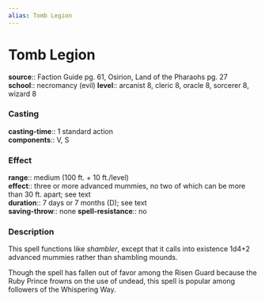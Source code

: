 ```yaml
---
alias: Tomb Legion
---
```


# Tomb Legion 

**source**:: Faction Guide pg. 61, Osirion, Land of the Pharaohs pg. 27  
**school**:: necromancy (evil)
**level**:: arcanist 8, cleric 8, oracle 8, sorcerer 8, wizard 8

### Casting 

**casting-time**:: 1 standard action  
**components**:: V, S

### Effect 

**range**:: medium (100 ft. + 10 ft./level)  
**effect**:: three or more advanced mummies, no two of which can be more than 30 ft. apart; see text  
**duration**:: 7 days or 7 months (D); see text  
**saving-throw**:: none
**spell-resistance**:: no

### Description 

This spell functions like *shambler*, except that it calls into existence 1d4+2 advanced mummies rather than shambling mounds.  
  
Though the spell has fallen out of favor among the Risen Guard because the Ruby Prince frowns on the use of undead, this spell is popular among followers of the Whispering Way.
